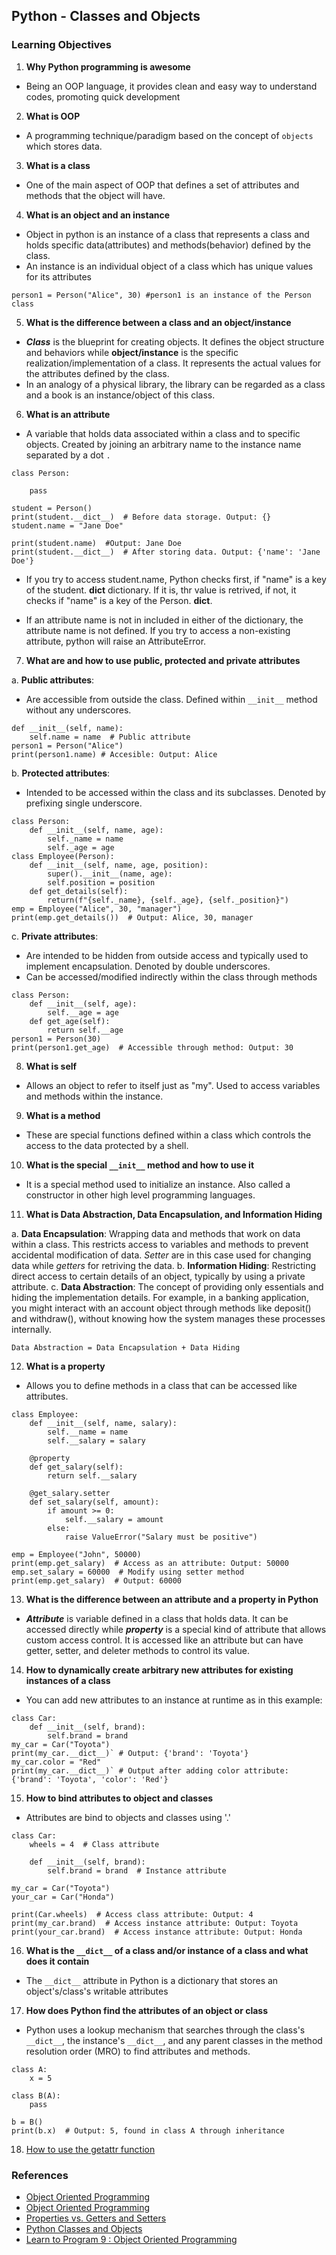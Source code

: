 ## Python - Classes and Objects

### Learning Objectives
1. **Why Python programming is awesome**
* Being an OOP language, it provides clean and easy way to understand codes, promoting quick development

2. **What is OOP**
* A programming technique/paradigm based on the concept of `objects` which stores data.

3. **What is a class**
* One of the main aspect of OOP that defines a set of attributes and methods that the object will have.

4. **What is an object and an instance**
* Object in python is an instance of a class that represents a class and holds specific data(attributes) and methods(behavior) defined by the class.
* An instance is an individual object of a class which has unique values for its attributes

`person1 = Person("Alice", 30) #person1 is an instance of the Person class`

5. **What is the difference between a class and an object/instance**
* ***Class*** is the blueprint for creating objects. It defines the object structure and behaviors while __object/instance__ is the specific realization/implementation of a class. It represents the actual values for the attributes defined by the class.
* In an analogy of a physical library, the library can be regarded as a class and a book is an instance/object of this class.
6. **What is an attribute**

* A variable that holds data associated within a class and to specific objects. Created by joining an arbitrary name to the instance name separated by a dot `.`
```
class Person:

    pass

student = Person()
print(student.__dict__)  # Before data storage. Output: {}
student.name = "Jane Doe"

print(student.name)  #Output: Jane Doe
print(student.__dict__)  # After storing data. Output: {'name': 'Jane Doe'}
```
* If you try to access student.name, Python checks first, if "name" is a key of the student. __dict__ dictionary. If it is, thr value is retrived, if not, it checks if "name" is a key of the Person. __dict__.

* If an attribute name is not in included in either of the dictionary, the attribute name is not defined. If you try to access a non-existing attribute, python will raise an AttributeError.

7. **What are and how to use public, protected and private attributes**

a. **Public attributes**:
* Are accessible from outside the class. Defined within `__init__` method without any underscores.
```
def __init__(self, name):
    self.name = name  # Public attribute
person1 = Person("Alice")
print(person1.name) # Accesible: Output: Alice
```
b. **Protected attributes**:
* Intended to be accessed within the class and its subclasses. Denoted by prefixing single underscore.
```
class Person:
    def __init__(self, name, age):
        self._name = name
        self._age = age
class Employee(Person):
    def __init__(self, name, age, position):
        super().__init__(name, age):
        self.position = position
    def get_details(self):
        return(f"{self._name}, {self._age}, {self._position}")
emp = Employee("Alice", 30, "manager")
print(emp.get_details())  # Output: Alice, 30, manager
```
c. **Private attributes**:
* Are intended to be hidden from outside access and typically used to implement encapsulation. Denoted by double underscores.
* Can be accessed/modified indirectly within the class through methods
```
class Person:
    def __init__(self, age):
        self.__age = age
    def get_age(self):
        return self.__age
person1 = Person(30)
print(person1.get_age)  # Accessible through method: Output: 30
```
	
8. **What is self**
* Allows an object to refer to itself just as "my". Used to access variables and methods within the instance.

9. **What is a method**
* These are special functions defined within a class which controls the access to the data protected by a shell.

10. **What is the special `__init__` method and how to use it**
* It is a special method used to initialize an instance. Also called a constructor in other high level programming languages.

11. **What is Data Abstraction, Data Encapsulation, and Information Hiding**

a. __Data Encapsulation__: Wrapping data and methods that work on data within a class. This restricts access to variables and methods to prevent accidental modification of data. _Setter_ are in this case used for changing data while _getters_ for retriving the data.
b. __Information Hiding__: Restricting direct access to certain details of an object, typically by using a private attribute.
c. __Data Abstraction__: The concept of providing only essentials and hiding the implementation details. For example, in a banking application, you might interact with an account object through methods like deposit() and withdraw(), without knowing how the system manages these processes internally.

`Data Abstraction = Data Encapsulation + Data Hiding`

12. **What is a property**
* Allows you to define methods in a class that can be accessed like attributes.
```
class Employee:
    def __init__(self, name, salary):
        self.__name = name
        self.__salary = salary

    @property
    def get_salary(self):
        return self.__salary

    @get_salary.setter
    def set_salary(self, amount):
        if amount >= 0:
            self.__salary = amount
        else:
            raise ValueError("Salary must be positive")

emp = Employee("John", 50000)
print(emp.get_salary)  # Access as an attribute: Output: 50000
emp.set_salary = 60000  # Modify using setter method
print(emp.get_salary)  # Output: 60000
```
13. **What is the difference between an attribute and a property in Python**
* ***Attribute*** is variable defined in a class that holds data. It can be accessed directly while ***property*** is a special kind of attribute that allows custom access control. It is accessed like an attribute but can have getter, setter, and deleter methods to control its value.

14. **How to dynamically create arbitrary new attributes for existing instances of a class**
* You can add new attributes to an instance at runtime as in this example:
```
class Car:
    def __init__(self, brand):
        self.brand = brand
my_car = Car("Toyota")
print(my_car.__dict__)` # Output: {'brand': 'Toyota'}
my_car.color = "Red"
print(my_car.__dict__)` # Output after adding color attribute: {'brand': 'Toyota', 'color': 'Red'}
```
15. **How to bind attributes to object and classes**
* Attributes are bind to objects and classes using '.'
```
class Car:
    wheels = 4  # Class attribute

    def __init__(self, brand):
        self.brand = brand  # Instance attribute

my_car = Car("Toyota")
your_car = Car("Honda")

print(Car.wheels)  # Access class attribute: Output: 4
print(my_car.brand)  # Access instance attribute: Output: Toyota
print(your_car.brand)  # Access instance attribute: Output: Honda

```
16. **What is the `__dict__` of a class and/or instance of a class and what does it contain**
* The `__dict__` attribute in Python is a dictionary that stores an object's/class's writable attributes

17. **How does Python find the attributes of an object or class**
* Python uses a lookup mechanism that searches through the class's `__dict__`, the instance's `__dict__`, and any parent classes in the method resolution order (MRO) to find attributes and methods.

```
class A:
    x = 5

class B(A):
    pass

b = B()
print(b.x)  # Output: 5, found in class A through inheritance
```
18. [How to use the getattr function](https://www.digitalocean.com/community/tutorials/python-getattr)

### References
- [Object Oriented Programming](https://python-course.eu/oop/object-oriented-programming.php)
- [Object Oriented Programming](https://python.swaroopch.com/oop.html)
- [Properties vs. Getters and Setters](https://python-course.eu/oop/properties-vs-getters-and-setters.php)
- [Python Classes and Objects](https://www.youtube.com/watch?v=apACNr7DC_s)
- [Learn to Program 9 : Object Oriented Programming](https://www.youtube.com/watch?v=1AGyBuVCTeE)
